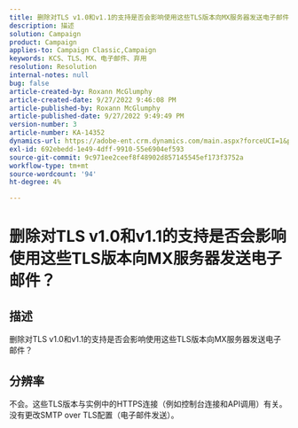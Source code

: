 ```yaml
---
title: 删除对TLS v1.0和v1.1的支持是否会影响使用这些TLS版本向MX服务器发送电子邮件？
description: 描述
solution: Campaign
product: Campaign
applies-to: Campaign Classic,Campaign
keywords: KCS、TLS、MX、电子邮件、弃用
resolution: Resolution
internal-notes: null
bug: false
article-created-by: Roxann McGlumphy
article-created-date: 9/27/2022 9:46:08 PM
article-published-by: Roxann McGlumphy
article-published-date: 9/27/2022 9:49:49 PM
version-number: 3
article-number: KA-14352
dynamics-url: https://adobe-ent.crm.dynamics.com/main.aspx?forceUCI=1&pagetype=entityrecord&etn=knowledgearticle&id=e75a27cb-ad3e-ed11-9db1-00224808613b
exl-id: 692ebedd-1e49-4dff-9910-55e6904ef593
source-git-commit: 9c971ee2ceef8f48902d857145545ef173f3752a
workflow-type: tm+mt
source-wordcount: '94'
ht-degree: 4%

---
```


# 删除对TLS v1.0和v1.1的支持是否会影响使用这些TLS版本向MX服务器发送电子邮件？

## 描述


删除对TLS v1.0和v1.1的支持是否会影响使用这些TLS版本向MX服务器发送电子邮件？


## 分辨率


不会。这些TLS版本与实例中的HTTPS连接（例如控制台连接和API调用）有关。 没有更改SMTP over TLS配置（电子邮件发送）。
